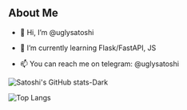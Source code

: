 <h2 align="left">About Me </h2>


- 👋 Hi, I’m @uglysatoshi</p>
- 🌱 I’m currently learning Flask/FastAPI, JS</p>
- 📫 You can reach me on telegram: @uglysatoshi</p>


![Satoshi's GitHub stats-Dark](https://github-readme-stats.vercel.app/api?username=uglysatoshi\&show_icons=true\&theme=dark#gh-dark-mode-only)

![Top Langs](https://github-readme-stats.vercel.app/api/top-langs/?username=uglysatoshi&layout=compact&theme=dark#gh-dark-mode-only)
